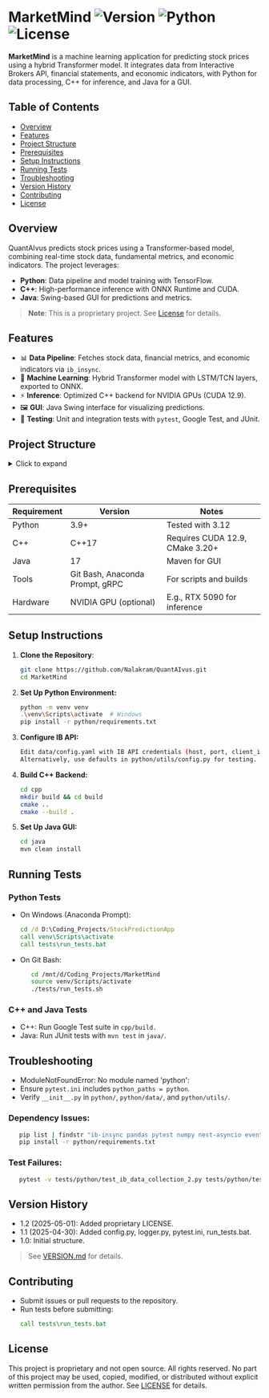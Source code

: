 # MarketMind ![Version](https://img.shields.io/badge/version-1.2-blue) ![Python](https://img.shields.io/badge/python-3.9%2B-blue) ![License](https://img.shields.io/badge/license-Proprietary-red)

**MarketMind** is a machine learning application for predicting stock prices using a hybrid Transformer model. It integrates data from Interactive Brokers API, financial statements, and economic indicators, with Python for data processing, C++ for inference, and Java for a GUI.

## Table of Contents
- [Overview](#overview)
- [Features](#features)
- [Project Structure](#project-structure)
- [Prerequisites](#prerequisites)
- [Setup Instructions](#setup-instructions)
- [Running Tests](#running-tests)
- [Troubleshooting](#troubleshooting)
- [Version History](#version-history)
- [Contributing](#contributing)
- [License](#license)

## Overview
QuantAIvus predicts stock prices using a Transformer-based model, combining real-time stock data, fundamental metrics, and economic indicators. The project leverages:
- **Python**: Data pipeline and model training with TensorFlow.
- **C++**: High-performance inference with ONNX Runtime and CUDA.
- **Java**: Swing-based GUI for predictions and metrics.

> **Note**: This is a proprietary project. See [License](#license) for details.

## Features
- 📊 **Data Pipeline**: Fetches stock data, financial metrics, and economic indicators via `ib_insync`.
- 🤖 **Machine Learning**: Hybrid Transformer model with LSTM/TCN layers, exported to ONNX.
- ⚡ **Inference**: Optimized C++ backend for NVIDIA GPUs (CUDA 12.9).
- 🖼️ **GUI**: Java Swing interface for visualizing predictions.
- 🧪 **Testing**: Unit and integration tests with `pytest`, Google Test, and JUnit.

## Project Structure
<details>
<summary>Click to expand</summary>
<pre>
      StockPredictionApp/
         ├── python/                # Data pipeline and ML (Python 3.9+)
         │   ├── data/              # Data loading (e.g., ib_api.py)
         │   ├── models/            # Transformer, LSTM, TCN models
         │   ├── predict/           # Prediction logic
         │   ├── utils/             # Config, logging, validators
         │   └── requirements.txt   # Dependencies
         ├── cpp/                   # Inference backend (C++17)
         │   ├── include/           # Headers
         │   ├── src/               # Source files
         │   └── CMakeLists.txt     # Build config
         ├── java/                  # GUI frontend (Java 17)
         │   ├── src/com/example/   # GUI and gRPC client
         │   └── pom.xml            # Maven config
         ├── data/                  # Raw and processed data
         ├── models/                # Saved model (saved_model.onnx)
         ├── tests/                 # Python, C++, Java tests
         ├── README.md              # Documentation
         └── LICENSE                # Proprietary license
</pre>
See [StockPredictionApp Directory Structure.markdown](StockPredictionApp%20Directory%20Structure.markdown) for details.
</details>

## Prerequisites
| Requirement | Version                         | Notes                           |
|-------------|---------------------------------|---------------------------------|
| Python      | 3.9+                            | Tested with 3.12                |
| C++         | C++17                           | Requires CUDA 12.9, CMake 3.20+ |
| Java        | 17                              | Maven for GUI                   |
| Tools       | Git Bash, Anaconda Prompt, gRPC | For scripts and builds          |
| Hardware    | NVIDIA GPU (optional)           | E.g., RTX 5090 for inference    |

## Setup Instructions
1. **Clone the Repository**:
   ```bash
   git clone https://github.com/Nalakram/QuantAIvus.git
   cd MarketMind
   ```
2. **Set Up Python Environment:**
   ```bash
   python -m venv venv
   .\venv\Scripts\activate  # Windows
   pip install -r python/requirements.txt
   ```
3. **Configure IB API:**
   ```bash
   Edit data/config.yaml with IB API credentials (host, port, client_id).
   Alternatively, use defaults in python/utils/config.py for testing.
   ```

4. **Build C++ Backend:**
   ```bash
   cd cpp
   mkdir build && cd build
   cmake ..
   cmake --build .
   ```
5. **Set Up Java GUI:**
   ```bash
   cd java
   mvn clean install
   ```
## Running Tests
### Python Tests
   - On Windows (Anaconda Prompt):
      ```cmd
      cd /d D:\Coding_Projects/StockPredictionApp
      call venv\Scripts\activate
      call tests\run_tests.bat
      ```
   - On Git Bash:
      ```bash
         cd /mnt/d/Coding_Projects/MarketMind
         source venv/Scripts/activate
         ./tests/run_tests.sh
      ```
### C++ and Java Tests
  - C++: Run Google Test suite in `cpp/build.`
  - Java: Run JUnit tests with `mvn test` in `java/`.

## Troubleshooting
   - ModuleNotFoundError: No module named 'python':
   - Ensure `pytest.ini` includes `python_paths = python`.
   - Verify `__init__.py` in `python/`, `python/data/`, and `python/utils/`.
### Dependency Issues:
   ```bash
      pip list | findstr "ib-insync pandas pytest numpy nest-asyncio eventkit"
      pip install -r python/requirements.txt
   ```
### Test Failures:
   ```bash
      pytest -v tests/python/test_ib_data_collection_2.py tests/python/test_ib_api.py
   ```
## Version History
- 1.2 (2025-05-01): Added proprietary LICENSE. 
- 1.1 (2025-04-30): Added config.py, logger.py, pytest.ini, run_tests.bat.
- 1.0: Initial structure.
> See [VERSION.md](VERSION.md) for details.

## Contributing
   - Submit issues or pull requests to the repository.
   - Run tests before submitting:
      ```cmd
      call tests\run_tests.bat
      ```
## License
   This project is proprietary and not open source. All rights reserved. No part of this project may be used, copied, modified, or distributed without explicit written permission from the author. See [LICENSE](LICENSE) for details.

